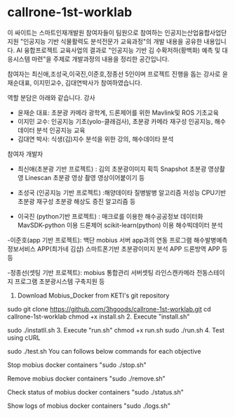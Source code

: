 # callrone-1st-worklab
이 싸이트는 스마트인재개발원 참여자들이 팀원으로 참여하는
인공지는산업융합사업단 지원 "인공지능 기반 식물활력도 분석전문가 교육과정"의 개발 내용을 
공유한 내용입니다.
AI 융합프로젝트 교육사업의 결과로 "인공지능 기반  김 수확저하(황백화) 예측 및 대응시스템 마련"을 주제로
개발과정의 내용을 정리한 공간입니다.

참여자는 최신애,조성국,이국진,이준호,정종선 5인이며
프로젝트 진행을 돕는 강사로 윤재순대표, 이지민교수, 김대연박사가 참여하였습니다.

역할 분담은 아래와 같습니다.
강사
 - 윤재순 대표: 초분광 카메라 광학계, 드론제어를 위한 Mavlink및 ROS 기초교육
 - 이지민 교수: 인공지능 기초(yolo-클래검사), 초분광 카메라 재구성 인공지능, 해수데이터 분석 인공지능 교육
 - 김대연 박사: 식생(김)지수 분석을 위한 강의, 해수데이타 분석 

참여자 개발자
 - 최신애(초분광 기반 프로젝트) : 김의 초분광이미지 획득
                                Snapshot 초분광 영상촬영
                                Linescan 초분광 영상 촬영
                                영상이어붙이기 등

 - 조성국 (인공지능 기반 프로젝트) :해양데이타 질병발병 알고리즘
                                  저성능 CPU기반 초분광 재구성
                                  초분광 해상도 증진 알고리즘 등
                                  
 - 이국진 (python기반 프로젝트) : 매크로를 이용한 해수공공정보 데이터화
                                MavSDK-python 이용 드론제어
                                scikit-learn(python) 이용 해수빅데이터 분석

 -이준호(app 기반 프로젝트): 백단 mobius 서버 app과의 연동 프로그램
                           해수발병예측정보서비스 APP(최가네 김샵)
                           스마트폰기반 초분광이미지 분석 APP
                           드론방역 APP 등등

 -정종선(셋팅 기반 프로젝트): mobius 통합관리 서버셋팅
                           라인스캔카메라 전동스테이지 프로그램
                           초분광시스템 구축지원 등



1. Download Mobius_Docker from KETI's git repository

sudo git clone https://github.com/3hgoods/callrone-1st-worklab.git
cd callrone-1st-worklab
chmod +x install.sh
2. Execute "install.sh"

sudo ./instatll.sh
3. Execute "run.sh"
chmod +x run.sh
sudo ./run.sh
4. Test using cURL

sudo ./test.sh
You can follows below commands for each objective

Stop mobius docker containers 
"sudo ./stop.sh"

Remove mobius docker containers
"sudo ./remove.sh"

Check status of mobius docker containers
"sudo ./status.sh"

Show logs of mobius docker containers
"sudo ./logs.sh"



